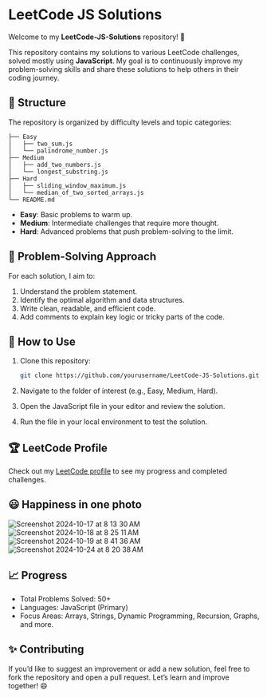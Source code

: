 # LeetCode JS Solutions

Welcome to my **LeetCode-JS-Solutions** repository! 🚀

This repository contains my solutions to various LeetCode challenges, solved mostly using **JavaScript**. My goal is to continuously improve my problem-solving skills and share these solutions to help others in their coding journey.

## 📁 Structure

The repository is organized by difficulty levels and topic categories:
```
├── Easy  
│   ├── two_sum.js  
│   └── palindrome_number.js  
├── Medium  
│   ├── add_two_numbers.js  
│   └── longest_substring.js  
├── Hard  
│   ├── sliding_window_maximum.js  
│   └── median_of_two_sorted_arrays.js  
└── README.md
```
- **Easy**: Basic problems to warm up.
- **Medium**: Intermediate challenges that require more thought.
- **Hard**: Advanced problems that push problem-solving to the limit.

## 🧠 Problem-Solving Approach

For each solution, I aim to:

1. Understand the problem statement.
2. Identify the optimal algorithm and data structures.
3. Write clean, readable, and efficient code.
4. Add comments to explain key logic or tricky parts of the code.

## 🚩 How to Use

1. Clone this repository:

   ```bash 
   git clone https://github.com/yourusername/LeetCode-JS-Solutions.git
2.	Navigate to the folder of interest (e.g., Easy, Medium, Hard).
3.	Open the JavaScript file in your editor and review the solution.
4.	Run the file in your local environment to test the solution.

## 🏆 LeetCode Profile

Check out my [LeetCode profile](https://leetcode.com/u/DussanFreire/) to see my progress and completed challenges.

## 😃 Happiness in one photo
![Screenshot 2024-10-17 at 8 13 30 AM](https://github.com/user-attachments/assets/d5100110-25db-4f25-9899-8036d44ec453)
![Screenshot 2024-10-18 at 8 25 11 AM](https://github.com/user-attachments/assets/531e756c-4646-4cdb-bb00-60aa1c3ba8b4)
![Screenshot 2024-10-19 at 8 41 36 AM](https://github.com/user-attachments/assets/91b5957c-1ed6-4f21-8619-1ac49dc216d2)
![Screenshot 2024-10-24 at 8 20 38 AM](https://github.com/user-attachments/assets/0e64c430-6c87-4a41-a341-48956d98e16e)

## 📈 Progress

*	Total Problems Solved: 50+
*	Languages: JavaScript (Primary)
*	Focus Areas: Arrays, Strings, Dynamic Programming, Recursion, Graphs, and more.

## ✨ Contributing

If you’d like to suggest an improvement or add a new solution, feel free to fork the repository and open a pull request. Let’s learn and improve together! 😄
